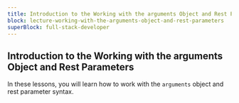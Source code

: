 ```yaml
---
title: Introduction to the Working with the arguments Object and Rest Parameters
block: lecture-working-with-the-arguments-object-and-rest-parameters
superBlock: full-stack-developer
---
```


## Introduction to the Working with the arguments Object and Rest Parameters

In these lessons, you will learn how to work with the `arguments` object and rest parameter syntax.
